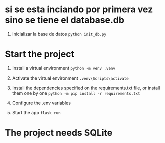 # si se esta inciando por primera vez sino se tiene el database.db

1. inicializar la base de datos
   `python init_db.py`


# Start the project


1. Install a virtual environment
   `python -m venv .venv`

2. Activate the virtual environment
   `.venv\Scripts\activate`

3. Install the dependencies specified on the requirements.txt file, or install them one by one
   `python -m pip install -r requirements.txt`
4. Configure the .env variables

5. Start the app
   `flask run`

# The project needs SQLite
